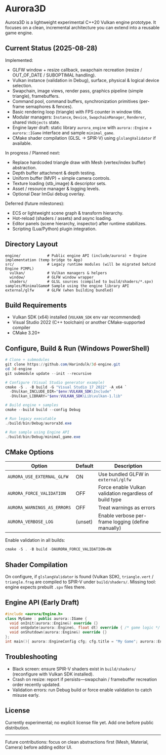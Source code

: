 # Aurora3D

Aurora3D is a lightweight experimental C++20 Vulkan engine prototype. It focuses on a clean, incremental architecture you can extend into a reusable game engine.

## Current Status (2025-08-28)
Implemented:
- GLFW window + resize callback, swapchain recreation (resize / OUT_OF_DATE / SUBOPTIMAL handling).
- Vulkan instance (validation in Debug), surface, physical & logical device selection.
- Swapchain, image views, render pass, graphics pipeline (simple triangle), framebuffers.
- Command pool, command buffers, synchronization primitives (per-frame semaphores & fences).
- Basic rendering loop (triangle) with FPS counter in window title.
- Modular managers: `Instance`, `Device`, `SwapchainManager`, `Renderer`, shared `VkObjects` state.
- Engine layer draft: static library `aurora_engine` with `aurora::Engine` + `aurora::IGame` interface and sample `minimal_game`.
- CMake shader compilation (GLSL -> SPIR-V) using `glslangValidator` if available.

In progress / Planned next:
- Replace hardcoded triangle draw with Mesh (vertex/index buffer) abstraction.
- Depth buffer attachment & depth testing.
- Uniform buffer (MVP) + simple camera controls.
- Texture loading (stb_image) & descriptor sets.
- Asset / resource manager & logging levels.
- Optional Dear ImGui debug overlay.

Deferred (future milestones):
- ECS or lightweight scene graph & transform hierarchy.
- Hot-reload (shaders / assets) and async loading.
- Editor panels (scene hierarchy, inspector) after runtime stabilizes.
- Scripting (Lua/Python) plugin integration.

## Directory Layout
```
engine/            # Public engine API (include/aurora) + Engine implementation (temp bridge to App)
src/               # Legacy runtime modules (will be migrated behind Engine PIMPL)
  vulkan/          # Vulkan managers & helpers
  window/          # GLFW window wrapper
  shaders/         # GLSL sources (compiled to build/shaders/*.spv)
samples/MinimalGame# Sample using the engine library API
external/glfw      # GLFW (when building bundled)
```

## Build Requirements
- Vulkan SDK (x64) installed (`VULKAN_SDK` env var recommended)
- Visual Studio 2022 (C++ toolchain) or another CMake-supported compiler
- CMake 3.20+

## Configure, Build & Run (Windows PowerShell)
```powershell
# Clone + submodules
git clone https://github.com/Harindulk/3d-engine.git
cd 3d-engine
git submodule update --init --recursive

# Configure (Visual Studio generator example)
cmake -S . -B build -G "Visual Studio 17 2022" -A x64 `
  -DVulkan_INCLUDE_DIR="$env:VULKAN_SDK\Include" `
  -DVulkan_LIBRARY="$env:VULKAN_SDK\Lib\vulkan-1.lib"

# Build engine + samples
cmake --build build --config Debug

# Run legacy executable
./build/bin/Debug/aurora3d.exe

# Run sample using Engine API
./build/bin/Debug/minimal_game.exe
```

## CMake Options
| Option | Default | Description |
|--------|---------|-------------|
| `AURORA_USE_EXTERNAL_GLFW` | ON | Use bundled GLFW in `external/glfw` |
| `AURORA_FORCE_VALIDATION`  | OFF | Force enable Vulkan validation regardless of build type |
| `AURORA_WARNINGS_AS_ERRORS`| OFF | Treat warnings as errors |
| `AURORA_VERBOSE_LOG`       | (unset) | Enable verbose per-frame logging (define manually) |

Enable validation in all builds:
```powershell
cmake -S . -B build -DAURORA_FORCE_VALIDATION=ON
```

## Shader Compilation
On configure, if `glslangValidator` is found (Vulkan SDK), `triangle.vert` / `triangle.frag` are compiled to SPIR-V under `build/shaders/`. Missing tool: engine expects prebuilt `.spv` files there.

## Engine API (Early Draft)
```cpp
#include <aurora/Engine.h>
class MyGame : public aurora::IGame {
  void onInit(aurora::Engine&) override {}
  void onUpdate(aurora::Engine&, float dt) override { /* game logic */ }
  void onShutdown(aurora::Engine&) override {}
};
int main(){ aurora::EngineConfig cfg; cfg.title = "My Game"; aurora::Engine e(cfg); MyGame g; e.run(g); }
```

## Troubleshooting
- Black screen: ensure SPIR-V shaders exist in `build/shaders/` (reconfigure with Vulkan SDK installed).
- Crash on resize: report if persists—swapchain / framebuffer recreation order recently updated.
- Validation errors: run Debug build or force enable validation to catch misuse early.

## License
Currently experimental; no explicit license file yet. Add one before public distribution.

---
Future contributions: focus on clean abstractions first (Mesh, Material, Camera) before adding editor UI.
